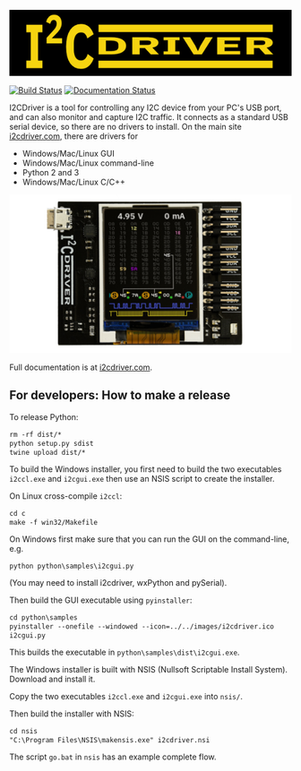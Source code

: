 ![logo](/images/logo.png)

[![Build Status](https://travis-ci.org/jamesbowman/i2cdriver.svg?branch=master)](https://travis-ci.org/jamesbowman/i2cdriver)
[![Documentation Status](https://readthedocs.org/projects/i2cdriver/badge/?version=latest)](https://i2cdriver.readthedocs.io/en/latest/?badge=latest)

I2CDriver is a tool for controlling any I2C device from your PC's USB port,
and can also monitor and capture I2C traffic.
It connects as a standard USB serial device, so there are no drivers to install.
On the main site
[i2cdriver.com](https://i2cdriver.com),
there are drivers for

* Windows/Mac/Linux GUI
* Windows/Mac/Linux command-line
* Python 2 and 3
* Windows/Mac/Linux C/C++

![front](/images/hero.jpg)

Full documentation is at
[i2cdriver.com](http://i2cdriver.com).

For developers: How to make a release
-------------------------------------

To release Python:

    rm -rf dist/*
    python setup.py sdist
    twine upload dist/*

To build the Windows installer, you first need to build the two executables
``i2ccl.exe`` and ``i2cgui.exe`` then use an NSIS script to create the installer.

On Linux cross-compile ``i2ccl``:
  
    cd c
    make -f win32/Makefile

On Windows first make sure that you can run the GUI on the command-line, e.g.

    python python\samples\i2cgui.py

(You may need to install i2cdriver, wxPython and pySerial).

Then build the GUI executable using ``pyinstaller``:

    cd python\samples
    pyinstaller --onefile --windowed --icon=../../images/i2cdriver.ico i2cgui.py

This builds the executable in ``python\samples\dist\i2cgui.exe``.

The Windows installer is built with NSIS (Nullsoft Scriptable Install System). Download and install it.

Copy the two executables ``i2ccl.exe`` and ``i2cgui.exe`` into ``nsis/``.

Then build the installer with NSIS:

    cd nsis
    "C:\Program Files\NSIS\makensis.exe" i2cdriver.nsi

The script ``go.bat`` in ``nsis`` has an example complete flow.
